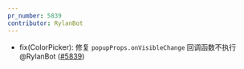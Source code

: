 ```yaml
---
pr_number: 5839
contributor: RylanBot
---
```


- fix(ColorPicker): 修复 `popupProps.onVisibleChange` 回调函数不执行 @RylanBot ([#5839](https://github.com/Tencent/tdesign-vue-next/pull/5839))
